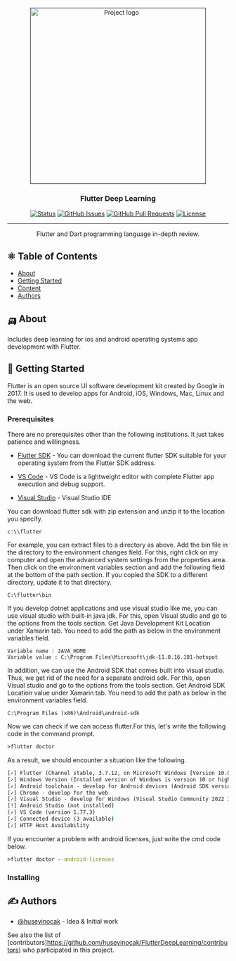 <p align="center">
  <a href="" rel="noopener">
 <img width=400px src="https://images.pexels.com/photos/147413/twitter-facebook-together-exchange-of-information-147413.jpeg?auto=compress&cs=tinysrgb&w=1260&h=750&dpr=1" alt="Project logo"></a>
</p>

<h3 align="center">Flutter Deep Learning</h3>

<div align="center">

[![Status](https://img.shields.io/badge/status-active-success.svg)]()
[![GitHub Issues]( The-Documentation-Compendium.svg)](https://github.com/kylelobo/The-Documentation-Compendium/issues)
[![GitHub Pull Requests](https://img.shields.io/github/issues-pr/kylelobo/The-Documentation-Compendium.svg)](https://github.com/kylelobo/The-Documentation-Compendium/pulls)
[![License](https://img.shields.io/badge/license-MIT-blue.svg)](/LICENSE)

</div>

---

<p align="center"> Flutter and Dart programming language in-depth review.
    <br> 
</p>

## ⚛️ Table of Contents

- [About](#about)
- [Getting Started](#getting_started)
- [Content](./TODO.md)
- [Authors](#authors)
<!-- - [Acknowledgments](#acknowledgement) -->

## 🛺 About <a name = "about"></a>

Includes deep learning for ios and android operating systems app development with Flutter.

## 🍿 Getting Started <a name = "getting_started"></a>

Flutter is an open source UI software development kit created by Google in 2017. It is used to develop apps for Android, iOS, Windows, Mac, Linux and the web.

### Prerequisites

There are no prerequisites other than the following institutions. It just takes patience and willingness.

- [Flutter SDK](https://docs.flutter.dev/get-started/install) - You can download the current flutter SDK suitable for your operating system from the Flutter SDK address.
- [VS Code](https://code.visualstudio.com/) - VS Code is a lightweight editor with complete Flutter app execution and debug support.

- [Visual Studio](https://visualstudio.microsoft.com/downloads/) - Visual Studio IDE

You can download flutter sdk with zip extension and unzip it to the location you specify.

```
c:\\flutter
```
For example, you can extract files to a directory as above. Add the bin file in the directory to the environment changes field.
For this, right click on my computer and open the advanced system settings from the properties area. Then click on the environment variables section and add the following field at the bottom of the path section. If you copied the SDK to a different directory, update it to that directory.

```
C:\flutter\bin
```

If you develop dotnet applications and use visual studio like me, you can use visual studio with built-in java jdk. For this, open Visual studio and go to the options from the tools section. Get Java Development Kit Location under Xamarin tab. You need to add the path as below in the environment variables field.

```
Variable name : JAVA_HOME
Variable value : C:\Program Files\Microsoft\jdk-11.0.16.101-hotspot
```
 
In addition, we can use the Android SDK that comes built into visual studio. Thus, we get rid of the need for a separate android sdk. For this, open Visual studio and go to the options from the tools section. Get Android SDK Location value under Xamarin tab. You need to add the path as below in the environment variables field.

```
C:\Program Files (x86)\Android\android-sdk
```

Now we can check if we can access flutter.For this, let's write the following code in the command prompt.

``` cmd
>flutter doctor
```
As a result, we should encounter a situation like the following.
``` cmd
[✓] Flutter (Channel stable, 3.7.12, on Microsoft Windows [Version 10.0.22000.1880], locale tr-TR)
[✓] Windows Version (Installed version of Windows is version 10 or higher)
[✓] Android toolchain - develop for Android devices (Android SDK version 32.0.0)
[✓] Chrome - develop for the web
[✓] Visual Studio - develop for Windows (Visual Studio Community 2022 17.5.5)
[!] Android Studio (not installed)
[✓] VS Code (version 1.77.3)
[✓] Connected device (3 available)
[✓] HTTP Host Availability
```

If you encounter a problem with android licenses, just write the cmd code below.

``` cmd
>flutter doctor --android-licenses
```


### Installing

## ✍️ Authors <a name = "authors"></a>

- [@huseyinocak](https://github.com/huseyinocak) - Idea & Initial work

See also the list of [contributors]https://github.com/huseyinocak/FlutterDeepLearning/contributors) who participated in this project.

<!-- ## 🎉 Acknowledgements <a name = "acknowledgement"></a>

- Hat tip to anyone whose code was used
- Inspiration
- References -->
